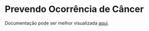 
Prevendo Ocorrência de Câncer
======================
Documentação pode ser melhor visualizada  <a href="https://github.com/lucvsbraga/DataScience/blob/main/Project%202%20-%20PrevendoOcorrenciaDeCancer/Documentação.pdf">aqui</a>.
